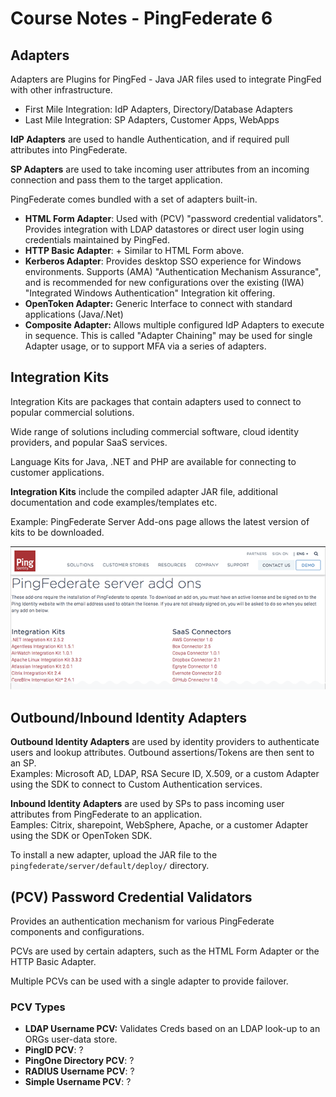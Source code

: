 # Course Notes - PingFederate 6

## Adapters

Adapters are Plugins for PingFed - Java JAR files used to integrate PingFed with other infrastructure.

* First Mile Integration: IdP Adapters, Directory/Database Adapters
* Last Mile Integration: SP Adapters, Customer Apps, WebApps

**IdP Adapters** are used to handle Authentication, and if required pull attributes into PingFederate.

**SP Adapters** are used to take incoming user attributes from an incoming connection and pass them to the target application.

PingFederate comes bundled with a set of adapters built-in. 

* **HTML Form Adapter**: Used with \(PCV\) "password credential validators". Provides integration with LDAP datastores or direct user login using credentials maintained by PingFed.
* **HTTP Basic Adapter**: + Similar to HTML Form above.
* **Kerberos Adapter**: Provides desktop SSO experience for Windows environments. Supports \(AMA\) "Authentication Mechanism Assurance", and is recommended for new configurations over the existing \(IWA\) "Integrated Windows Authentication" Integration kit offering.
* **OpenToken Adapter:** Generic Interface to connect with standard applications \(Java/.Net\)
* **Composite Adapter:** Allows multiple configured IdP Adapters to execute in sequence. This is called "Adapter Chaining" may be used for single Adapter usage, or to support MFA via a series of adapters.

## Integration Kits

Integration Kits are packages that contain adapters used to connect to popular commercial solutions.

Wide range of solutions including commercial software, cloud identity providers, and popular SaaS services.

Language Kits for Java, .NET and PHP are available for connecting to customer applications.

**Integration Kits** include the compiled adapter JAR file, additional documentation and code examples/templates etc.

Example: PingFederate Server Add-ons page allows the latest version of kits to be downloaded. 

![](../../../.gitbook/assets/image%20%289%29.png)

## Outbound/Inbound Identity Adapters

**Outbound Identity Adapters** are used by identity providers to authenticate users and lookup attributes. Outbound assertions/Tokens are then sent to an SP.  
Examples: Microsoft AD, LDAP, RSA Secure ID, X.509, or a custom Adapter using the SDK to connect to Custom Authentication services.

**Inbound Identity Adapters** are used by SPs to pass incoming user attributes from PingFederate to an application.  
Eamples: Citrix, sharepoint, WebSphere, Apache, or a customer Adapter using the SDK or OpenToken SDK.

To install a new adapter, upload the JAR file to the `pingfederate/server/default/deploy/` directory.

## \(PCV\)  Password Credential Validators

Provides an authentication mechanism for various PingFederate components and configurations.

PCVs are used by certain adapters, such as the HTML Form Adapter or the HTTP Basic Adapter.

Multiple PCVs can be used with a single adapter to provide failover.

### PCV Types

* **LDAP Username PCV:** Validates Creds based on an LDAP look-up to an ORGs user-data store.
* **PingID PCV**: ?
* **PingOne Directory PCV**: ?
* **RADIUS Username PCV**: ?
* **Simple Username PCV**: ?

 



